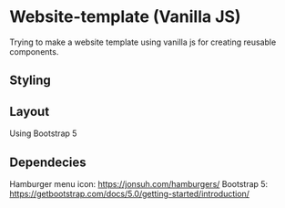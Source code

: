 # Website-template (Vanilla JS)

Trying to make a website template using vanilla js for creating reusable components.

## Styling

## Layout

Using Bootstrap 5

## Dependecies

Hamburger menu icon: https://jonsuh.com/hamburgers/
Bootstrap 5: https://getbootstrap.com/docs/5.0/getting-started/introduction/
